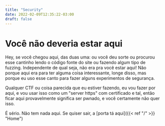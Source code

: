 ```yaml
---
title: "Security"
date: 2022-02-09T12:35:22-03:00
draft: false 
---
```


# Você não deveria estar aqui

Hey, se você chegou aqui, das duas uma: ou você deu sorte ou procurou esse cantinho lendo o código fonte do site ou fazendo algum tipo de fuzzing. Independente de qual seja, não era pra você estar aqui! Não porque aqui era para ter alguma coisa interessante, longe disso, mas porque eu uso esse canto para fazer alguns experimentos de segurança.

Qualquer CTF ou coisa parecida que eu estiver fazendo, eu vou fazer por aqui, e vou usar isso como um "server https" com certificado e tal, então ficar aqui provavelmente significa ser pwnado, e você certamente não quer isso. 

É sério. Não tem nada aqui. Se quiser sair, a [porta tá aqui]({{< ref "/" >}} "Home")

